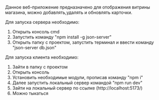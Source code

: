 Данное веб-приложение предназначено для отображения витрины магазина, можно добавлять,удалять и обновлять карточки.

Для запуска сервера необходимо:
1) Открыть консоль cmd
2) Запустить команду "npm install -g json-server"
3) Открыть папку с проектом, запустить терминал и ввести команду "json-server db.json"

Для запуска клиента необходимо:
1) Зайти в папку с проектом 
2) Открыть консоль
3) Установить необходимые модули, прописав команду "npm i"
4) Далее запустить локальный сервер командой "npm run dev"
5) Зайти на локальный сервер по ссылке (http://localhost:5173/)
6) Можно тыкаться